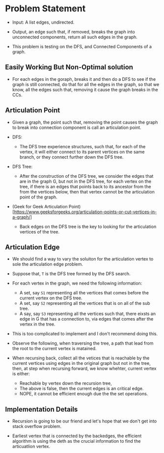 # Problem Statement

* Input: A list edges, undirected.

* Output, an edge such that, if removed, breaks the graph into unconnected components, return all such edges
in the graph.

* This problem is testing on the DFS, and Connected Components of a graph.

## Easily Working But Non-Optimal solution

* For each edges in the goraph, breaks it and then do a DFS to see if the graph is still connected, do that for all the
edges in the graph, so that we know, all the edges such that, removing it cause the graph breaks in the CCs.

## Articulation Point

* Given a graph, the point such that, removing the point causes the graph to break into connection component is call
an articulation point.

* DFS:
  * The DFS tree experience structures, such that, for each of the vertex, it will either connect to its parent vertices
  on the same branch, or they connect further down the DFS tree.

* DFS Tree:
  * After the construction of the DFS tree, we consider the edges that are in the graph G, but not in the DFS tree,
  for each vertex on the tree, if there is an edges that points back to its ancestor from the from the vertices below,
  then that vertex cannot be the articulation point of the graph.

* (Geek for Geek Articulation Point)[https://www.geeksforgeeks.org/articulation-points-or-cut-vertices-in-a-graph/]
  * Back edges on the DFS tree is the key to looking for the articulation vertices of the tree. 

## Articulation Edge

* We should find a way to vary the soluiton for the articulation vertex to sole the articulation edge problem.

* Suppose that, `T` is the DFS tree formed by the DFS search.

* For each vertex in the graph, we need the following information: 

  * A set, say `S1` representing all the vertices that comes before the current vertex on the DFS tree. 
  * A set, say `S2` representing all the vertices that is on all of the sub tree. 
  * A say, say `S3` representing all the vertices such that, there eixsts an edge in G that has a connection to, via 
  edges that comes after the vertex in the tree. 

* This is too complicated to implement and I don't recommend doing this. 

* Observe the following, when traversing the tree, a path that lead from the root to the current vertex is matained. 

* When recursing back, collect all the vetices that is reachable by the current vertices using edges in the original 
graph but not in the tree, then, at step when recursing forward, we know whehter, current vertex is either: 
  * Reachable by vertex down the recursion tree,
  * The above is false, then the current edges is an critical edge.
  * NOPE, it cannot be efficient enough due the the set operations. 


## Implementation Details

* Recursion is going to be our friend and let's hope that we don't get into stack overflow problem.

* Earliest vertex that is connected by the backedges, the efficient algorithm is using the deth as the crucial 
information to find the articuatlion vertex. 
